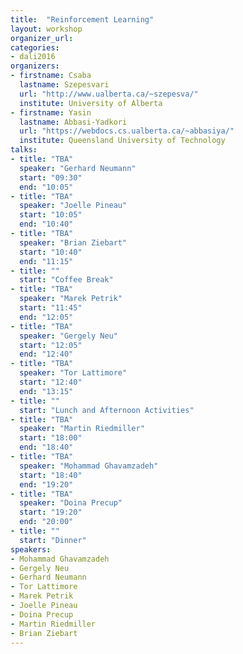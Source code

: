 ```yaml
---
title:  "Reinforcement Learning"
layout: workshop
organizer_url: 
categories:
- dali2016
organizers:
- firstname: Csaba
  lastname: Szepesvari
  url: "http://www.ualberta.ca/~szepesva/"
  institute: University of Alberta
- firstname: Yasin 
  lastname: Abbasi-Yadkori
  url: "https://webdocs.cs.ualberta.ca/~abbasiya/"
  institute: Queensland University of Technology
talks:
- title: "TBA"
  speaker: "Gerhard Neumann"
  start: "09:30"
  end: "10:05"
- title: "TBA"
  speaker: "Joelle Pineau"
  start: "10:05"
  end: "10:40"
- title: "TBA"
  speaker: "Brian Ziebart"
  start: "10:40"
  end: "11:15"
- title: ""
  start: "Coffee Break"
- title: "TBA"
  speaker: "Marek Petrik"
  start: "11:45"
  end: "12:05"
- title: "TBA"
  speaker: "Gergely Neu"
  start: "12:05"
  end: "12:40"
- title: "TBA"
  speaker: "Tor Lattimore"
  start: "12:40"
  end: "13:15"
- title: ""
  start: "Lunch and Afternoon Activities"
- title: "TBA"
  speaker: "Martin Riedmiller"
  start: "18:00"
  end: "18:40"
- title: "TBA"
  speaker: "Mohammad Ghavamzadeh"
  start: "18:40"
  end: "19:20"
- title: "TBA"
  speaker: "Doina Precup"
  start: "19:20"
  end: "20:00"
- title: ""
  start: "Dinner"
speakers:
- Mohammad Ghavamzadeh
- Gergely Neu
- Gerhard Neumann
- Tor Lattimore
- Marek Petrik
- Joelle Pineau
- Doina Precup
- Martin Riedmiller
- Brian Ziebart
---
```

